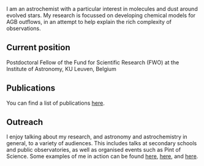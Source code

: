 I am an astrochemist with a particular interest in molecules and dust around evolved stars.
My research is focussed on developing chemical models for AGB outflows, in an attempt to help explain the rich complexity of observations.

## Current position
Postdoctoral Fellow of the Fund for Scientific Research (FWO) at the Institute of Astronomy, KU Leuven, Belgium

## Publications
You can find a list of publications [here](https://ui.adsabs.harvard.edu/search/filter_database_fq_database=AND&filter_database_fq_database=database%3A%22astronomy%22&fq=%7B!type%3Daqp%20v%3D%24fq_database%7D&fq_database=(database%3A%22astronomy%22)&q=%20author%3A%22van%20de%20sande%2C%20m%22&sort=date%20desc%2C%20bibcode%20desc&p_=0).

## Outreach
I enjoy talking about my research, and astronomy and astrochemistry in general, to a variety of audiences. 
This includes talks at secondary schools and public observatories, as well as organised events such as Pint of Science.
Some examples of me in action can be found [here](https://www.facebook.com/156577567699904/videos/1199043520511555), [here](https://youtu.be/cbAYXZPP3Jo), and [here](https://youtu.be/C1miBow-mEk). 
